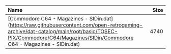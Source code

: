 |Name|Size|
|:---|---:|
|[Commodore C64 - Magazines - SIDin.dat](https://raw.githubusercontent.com/open-retrogaming-archive/dat-catalog/main/root/basic/TOSEC-PIX/Commodore/C64/Magazines/SIDin/Commodore C64 - Magazines - SIDin.dat)|4740|
